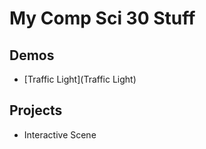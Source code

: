 # My Comp Sci 30 Stuff
## Demos
- [Traffic Light](Traffic Light)


## Projects
- Interactive Scene
                                                                                                                                                                                                                                                                                                                                                                                                                                                                                                                                                                                                                                                                                                                                      